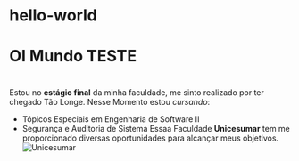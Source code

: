 # hello-world
# OI Mundo TESTE <h1>
Estou no **estágio final** da minha faculdade, me sinto realizado por ter chegado Tão Longe.
Nesse Momento estou _cursando_:
* Tópicos Especiais em Engenharia de Software II
* Segurança e Auditoria de Sistema
Essaa Faculdade **Unicesumar** tem me proporcionado diversas oportunidades para alcançar meus objetivos.
  ![Unicesumar](https://www.sindafep.org.br/media/img_noticias/Como-conseguir-uma-bolsa-de-estudo-na-UniCesumar.png)
  
